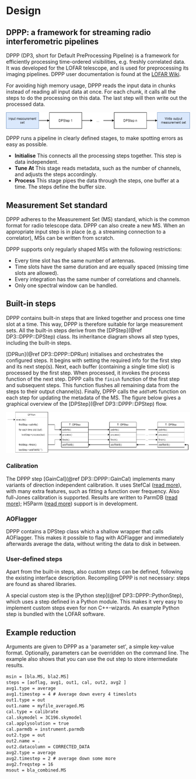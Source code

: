 # Design

## DPPP: a framework for streaming radio interferometric pipelines
DPPP (DP3, short for Default PreProcessing Pipeline) is a framework
for efficiently processing time-ordered visibilities,
e.g. freshly correlated data. It was developed for the LOFAR
telescope, and is used for preprocessing its imaging pipelines.
DPPP user documentation is found at the [LOFAR Wiki](https://www.astron.nl/lofarwiki/doku.php?id=public:user_software:documentation:ndppp).

For avoiding high memory usage, DPPP reads the input data in chunks instead of reading all input data at once. 
For each chunk, it calls all the steps to do the processing on this data. The last step will then
write out the processed data.

![High level overview of DPPP](doc/images/diagram.png)

DPPP runs a pipeline in clearly defined stages, to make spotting
errors as easy as possible.
* **Initialise** This connects all the processing steps together. This step is data independent.
* **Tune At** This stage reads metadata, such as the number of channels, and adjusts the steps accordingly.
* **Process** This stage pipes the data through the steps, one buffer at a time. The steps define the buffer size.

## Measurement Set standard
DPPP adheres to the Measurement Set (MS) standard, which is the common format for radio telescope data. DPPP can
also create a new MS. When an appropriate input step is in
place (e.g. a streaming connection to a correlator), MSs can
be written from scratch.

DPPP supports only regularly shaped MSs with the following restrictions:
- Every time slot has the same number of antennas.
- Time slots have the same duration and are equally spaced (missing time slots are allowed).
- Every integration has the same number of correlations and channels.
- Only one spectral window can be handled.

## Built-in steps
DPPP contains built-in steps that are linked together and process one time slot at a time. This way, DPPP is therefore suitable for large measurement sets.
All the built-in steps derive from the [DPStep](@ref DP3::DPPP::DPStep) class. 
Its inheritance diagram shows all step types, including the built-in steps.

[DPRun](@ref DP3::DPPP::DPRun) initialises and orchestrates the configured steps.
It begins with setting the required info for the first step and its next step(s).
Next, each buffer (containing a single time slot) is processed by the first step.
When processed, it invokes the process function of the next step.
DPPP calls the `finish` function of the first step and subsequent steps. 
This function flushes all remaining data from the steps to their output channel(s).
Finally, DPPP calls the `addToMS` function on each step for updating the metadata of the MS.
The figure below gives a graphical overview of the [DPStep](@ref DP3::DPPP::DPStep) flow.

![Process flow of DPPP](doc/images/flow.png)

### Calibration
The DPPP step [GainCal](@ref DP3::DPPP::GainCal) implements many variants of direction
independent calibration. It uses StefCal ([read more](https://ieeexplore.ieee.org/abstract/document/6930038)), with many
extra features, such as fitting a function over frequency.
Also full-Jones calibration is supported. Results are written
to ParmDB ([read more](https://www.astron.nl/lofarwiki/doku.php?id=public:user_software:documentation:makesourcedb)); H5Parm ([read more](https://github.com/revoltek/losoto/wiki/H5parm-specifications)) support is in development.

### AOFlagger
DPPP contains a DPStep class which a shallow wrapper that calls AOFlagger.
This makes it possible to flag with AOFlagger and immediately
afterwards average the data, without writing the
data to disk in between.

### User-defined steps
Apart from the built-in steps, also custom steps can
be defined, following the existing interface description.
Recompiling DPPP is not necessary: steps are found as shared
libraries.

A special custom step is the [Python step](@ref DP3::DPPP::PythonStep), which uses a step defined in a Python module. 
This makes it very easy to implement custom steps even for non C++-wizards. An
example Python step is bundled with the LOFAR software.

## Example reduction
Arguments are given to DPPP as a 'parameter set', a simple
key-value format. Optionally, parameters can be overridden
on the command line. The example also shows that you can 
use the out step to store intermediate results.

    msin = [bla.MS, bla2.MS]
    steps = [aoflag, avg1, out1, cal, out2, avg2 ]
    avg1.type = average
    avg1.timestep = 4 # Average down every 4 timeslots
    out1.type = out
    out1.name = myfile_averaged.MS
    cal.type = calibrate
    cal.skymodel = 3C196.skymodel
    cal.applysolution = true
    cal.parmdb = instrument.parmdb
    out2.type = out
    out2.name = .
    out2.datacolumn = CORRECTED_DATA
    avg2.type = average
    avg2.timestep = 2 # average down some more
    avg2.freqstep = 16
    msout = bla_combined.MS
